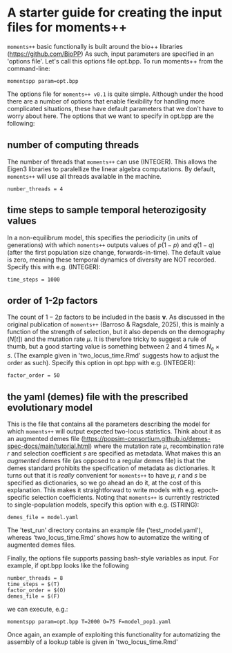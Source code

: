 # A starter guide for creating the input files for moments++

`moments++` basic functionally is built around the bio++ libraries (https://github.com/BioPP)
As such, input parameters are specified in an 'options file'. Let's call this options file opt.bpp. To run moments++ from the command-line:

```
momentspp param=opt.bpp
```

The options file for `moments++ v0.1` is quite simple. Although under the hood there are a number of options that enable flexibility for handling more complicated situations, these have default parameters that we don't have to worry about here. The options that we want to specify in opt.bpp are the following:

## number of computing threads

The number of threads that `moments++` can use (INTEGER). This allows the Eigen3 libraries to paralellize the linear algebra computations. By default, `moments++` will use all threads available in the machine.

```
number_threads = 4
```

## time steps to sample temporal heterozigosity values

In a non-equilibrum model, this specifies the periodicity (in units of generations) with which `moments++` outputs values of $p(1-p)$ and $q(1-q)$ (after the first population size change, forwards-in-time). The default value is zero, meaning these temporal dynamics of diversity are NOT recorded. Specify this with e.g. (INTEGER):

```
time_steps = 1000
```

## order of 1-2p factors

The count of $1-2p$ factors to be included in the basis **v**. As discussed in the original publication of `moments++` (Barroso & Ragsdale, 2025), this is mainly a function of the strength of selection, but it also depends on the demography ($N[t]$) and the mutation rate $\mu$. It is therefore tricky to suggest a rule of thumb, but a good starting value is something between 2 and 4 times $N_e \times s$. (The example given in 'two_locus_time.Rmd' suggests how to adjust the order as such). Specify this option in opt.bpp with e.g. (INTEGER):

```
factor_order = 50
```

## the yaml (demes) file with the prescribed evolutionary model

This is the file that contains all the parameters describing the model for which `moments++` will output expected two-locus statistics. Think about it as an augmented demes file (https://popsim-consortium.github.io/demes-spec-docs/main/tutorial.html) where the mutation rate $\mu$, recombination rate $r$ and selection coefficient $s$ are specified as metadata. What makes this an *augmented* demes file (as opposed to a regular demes file) is that the demes standard prohibits the specification of metadata as dictionaries. It turns out that it is *really* convenient for `moments++` to have $\mu$, $r$ and $s$ be specified as dictionaries, so we go ahead an do it, at the cost of this explanation. This makes it straightforwad to write models with e.g. epoch-specific selection coefficients. Noting that `moments++` is currently restricted to single-population models, specify this option with e.g. (STRING):

```
demes_file = model.yaml
```

The 'test_run' directory contains an example file ('test_model.yaml'), whereas 'two_locus_time.Rmd' shows how to automatize the writing of augmented demes files.

Finally, the options file supports passing bash-style variables as input. For example, if opt.bpp looks like the following

```
number_threads = 8
time_steps = $(T)
factor_order = $(O)
demes_file = $(F)
```

we can execute, e.g.:

```
momentspp param=opt.bpp T=2000 O=75 F=model_pop1.yaml
```

Once again, an example of exploiting this functionality for automatizing the assembly of a lookup table is given in 'two_locus_time.Rmd'
